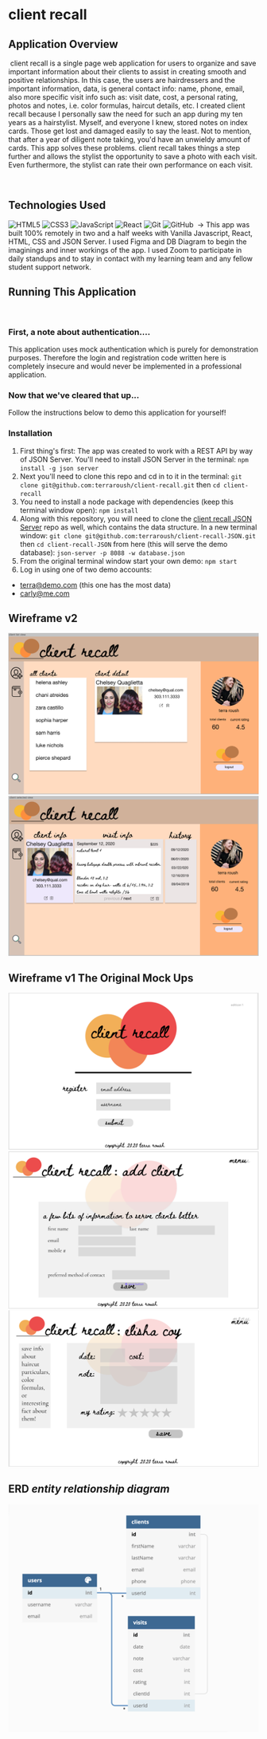 # client recall

## Application Overview

​
client recall is a single page web application for users to organize and save important information about their clients to assist in creating smooth and positive relationships. In this case, the users are hairdressers and the important information, data, is general contact info: name, phone, email, also more specific visit info such as: visit date, cost, a personal rating, photos and notes, i.e. color formulas, haircut details, etc. I created client recall because I personally saw the need for such an app during my ten years as a hairstylist. Myself, and everyone I knew, stored notes on index cards. Those get lost and damaged easily to say the least. Not to mention, that after a year of diligent note taking, you'd have an unwieldy amount of cards. This app solves these problems. client recall takes things a step further and allows the stylist the opportunity to save a photo with each visit. Even furthermore, the stylist can rate their own performance on each visit.

​

## Technologies Used

![HTML5](https://img.shields.io/badge/html5%20-%23E34F26.svg?&style=for-the-badge&logo=html5&logoColor=white)
![CSS3](https://img.shields.io/badge/css3%20-%231572B6.svg?&style=for-the-badge&logo=css3&logoColor=white)
![JavaScript](https://img.shields.io/badge/javascript%20-%23323330.svg?&style=for-the-badge&logo=javascript&logoColor=%23F7DF1E)
![React](https://img.shields.io/badge/react%20-%2320232a.svg?&style=for-the-badge&logo=react&logoColor=%2361DAFB)
![Git](https://img.shields.io/badge/git%20-%23F05033.svg?&style=for-the-badge&logo=git&logoColor=white)
![GitHub](https://img.shields.io/badge/github%20-%23121011.svg?&style=for-the-badge&logo=github&logoColor=white)
​
-> This app was built 100% remotely in two and a half weeks with Vanilla Javascript, React, HTML, CSS and JSON Server. I used Figma and DB Diagram to begin the imaginings and inner workings of the app. I used Zoom to participate in daily standups and to stay in contact with my learning team and any fellow student support network.

## Running This Application

​

### First, a note about authentication....

This application uses mock authentication which is purely for demonstration purposes. Therefore the login and registration code written here is completely insecure and would never be implemented in a professional application.
​

### Now that we've cleared that up...

Follow the instructions below to demo this application for yourself!
​

### Installation

1. First thing's first: The app was created to work with a REST API by way of JSON Server. You'll need to install JSON Server in the terminal:
   `npm install -g json server`
2. Next you'll need to clone this repo and cd in to it in the terminal:
   `git clone git@github.com:terraroush/client-recall.git`
   then
   `cd client-recall`
3. You need to install a node package with dependencies (keep this terminal window open):
   `npm install`
4. Along with this repository, you will need to clone the [client recall JSON Server](https://github.com/terraroush/client-recall-JSON) repo as well, which contains the data structure. In a new terminal window:
   `git clone git@github.com:terraroush/client-recall-JSON.git`
   then
   `cd client-recall-JSON`
   from here (this will serve the demo database):
   `json-server -p 8088 -w database.json`
5. From the original terminal window start your own demo:
   `npm start`
6. Log in using one of two demo accounts:

- terra@demo.com (this one has the most data)
- carly@me.com

## Wireframe v2

![Image of wireframe12](src/images/wireframeAndERD/clientListView.png)
![Image of wireframe9](src/images/wireframeAndERD/clientSelectedView.png)

## Wireframe v1 The Original Mock Ups

![Image of wireframe2](src/images/wireframeAndERD/register2of8.png)
![Image of wireframe4](src/images/wireframeAndERD/addClient4of8.png)
![Image of wireframe7](src/images/wireframeAndERD/addVisitHistoryPage7of8.png)

## ERD _entity relationship diagram_

![Image of ERD](src/images/wireframeAndERD/erd.png)
